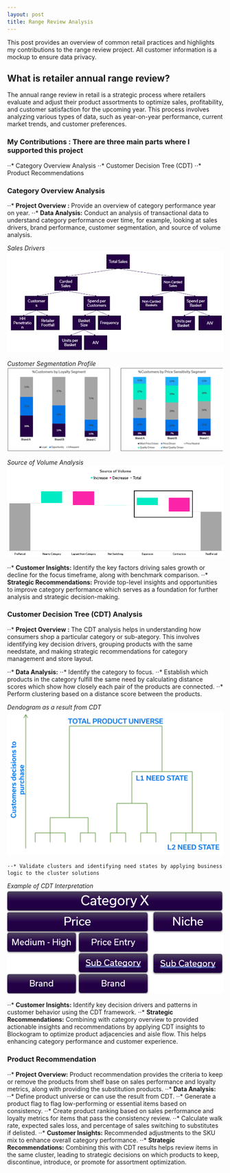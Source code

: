 ```yaml
---
layout: post
title: Range Review Analysis
---
```


This post provides an overview of common retail practices and highlights my contributions to the range review project. All customer information is a mockup to ensure data privacy.

## What is retailer annual range review?

The annual range review in retail is a strategic process where retailers evaluate and adjust their product assortments to optimize sales, profitability, and customer satisfaction for the upcoming year. This process involves analyzing various types of data, such as year-on-year performance, current market trends, and customer preferences.

### **My Contributions** : There are three main parts where I supported this project
⋅⋅* Category Overview Analysis
⋅⋅* Customer Decision Tree (CDT)
⋅⋅* Product Recommendations

### **Category Overview Analysis**

⋅⋅* **Project Overview :** Provide an overview of category performance year on year.
⋅⋅* **Data Analysis:** Conduct an analysis of transactional data to understand category performance over time, for example, looking at sales drivers, brand performance, customer segmentation, and source of volume analysis.

*Sales Drivers*
<img src="/images/Cate Overview/sales tree ppt.png" alt="sales tree ppt" class="fit image">

*Customer Segmentation Profile*
<img src="/images/Cate Overview/HH Profile.png" alt="HH Profile" class="fit image">

*Source of Volume Analysis*
<img src="/images/Cate Overview/SOV.png" alt="SOV" class="fit image">

⋅⋅* **Customer Insights:** Identify the key factors driving sales growth or decline for the focus timeframe, along with benchmark comparison.
⋅⋅* **Strategic Recommendations:** Provide top-level insights and opportunities to improve category performance which serves as a foundation for further analysis and strategic decision-making.


### **Customer Decision Tree (CDT) Analysis**

⋅⋅* **Project Overview :** The CDT analysis helps in understanding how consumers shop a particular category or sub-ategory. This involves identifying key decision drivers, grouping products with the same needstate, and making strategic recommendations for category management and store layout.

⋅⋅* **Data Analysis:** 
    ⋅⋅* Identify the category to focus.
    ⋅⋅* Establish which products in the category fulfill the same need by calculating distance scores which show how closely each pair of the products are connected.
    ⋅⋅* Perform clustering based on a distance score between the products.

*Dendogram as a result from CDT*
<img src="/images/Cate Overview/CDT.png" alt="CDT" class="fit image">

    ⋅⋅* Validate clusters and identifying need states by applying business logic to the cluster solutions 

*Example of CDT Interpretation*
<img src="/images/Cate Overview/CDT interpret.png" alt="CDT interpret" class="fit image">

⋅⋅* **Customer Insights:** Identify key decision drivers and patterns in customer behavior using the CDT framework.
⋅⋅* **Strategic Recommendations:** Combining with category overview to provided actionable insights and recommendations by applying CDT insights to Blockogram to optimize product adjacencies and aisle flow. This helps enhancing category performance and customer experience.


### **Product Recommendation**
⋅⋅* **Project Overview:**  Product recommendation provides the criteria to keep or remove the products from shelf base on sales performance and loyalty metrics, along with providing the substitution products.
⋅⋅* **Data Analysis:**  
    ⋅⋅* Define product universe or can use the result from CDT.
    ⋅⋅* Generate a product flag to flag low-performing or essential items based on consistency.
    ⋅⋅* Create product ranking based on sales performance and loyalty metrics for items that pass the consistency review.
    ⋅⋅* Calculate walk rate, expected sales loss, and percentage of sales switching to substitutes if delisted.
⋅⋅* **Customer Insights:**  Recommended adjustments to the SKU mix to enhance overall category performance.
⋅⋅* **Strategic Recommendations:**  Combining this with CDT results helps review items in the same cluster, leading to strategic decisions on which products to keep, discontinue, introduce, or promote for assortment optimization.
